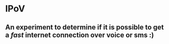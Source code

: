 # IPoV
## An experiment to determine if it is possible to get a _fast_ internet connection over voice or sms :)

